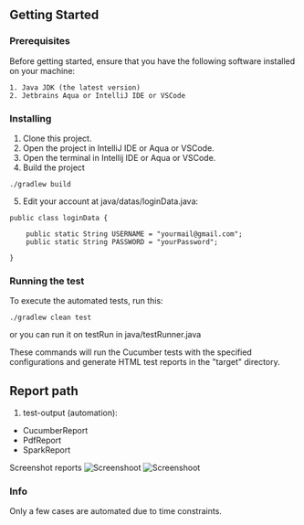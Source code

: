 ## Getting Started


### Prerequisites

Before getting started, ensure that you have the following software installed on your machine:

```
1. Java JDK (the latest version)
2. Jetbrains Aqua or IntelliJ IDE or VSCode
```

### Installing
1. Clone this project.
2. Open the project in IntelliJ IDE or Aqua or VSCode.
3. Open the terminal in Intellij IDE or Aqua or VSCode.
4. Build the project

```
./gradlew build

```
5. Edit your account at java/datas/loginData.java:
```
public class loginData {

    public static String USERNAME = "yourmail@gmail.com";
    public static String PASSWORD = "yourPassword";

}
```


### Running the test

To execute the automated tests, run this: 
```
./gradlew clean test

```
or you can run it on testRun in java/testRunner.java

These commands will run the Cucumber tests with the specified configurations and generate HTML test reports in the "target" directory.


## Report path
1. test-output (automation): 
- CucumberReport
- PdfReport
- SparkReport

Screenshot reports
![Screenshoot](https://drive.google.com/file/d/1gIYZqwmuDv9F7G5SLS1EgdCzitTs3ikE)
![Screenshoot](https://drive.google.com/file/d/1R74QYcCrykzIAVF1DpdX-7Y5LRywTeBR)

### Info
Only a few cases are automated due to time constraints.

